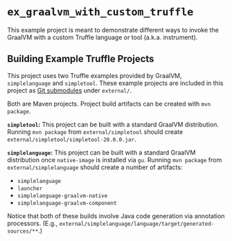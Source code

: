 # `ex_graalvm_with_custom_truffle`

This example project is meant to demonstrate different ways to invoke the
GraalVM with a custom Truffle language or tool (a.k.a. instrument).

## Building Example Truffle Projects

This project uses two Truffle examples provided by GraalVM, `simplelanguage` and
`simpletool`. These example projects are included in this project as [Git
submodules](https://git-scm.com/book/en/v2/Git-Tools-Submodules) under
`external/`.

Both are Maven projects. Project build artifacts can be created with
`mvn package`.

**`simpletool`:** This project can be built with a standard GraalVM
distribution. Running `mvn package` from `external/simpletool` should create
`external/simpletool/simpletool-20.0.0.jar`.

**`simplelanguage`:** This project can be built with a standard GraalVM
distribution once `native-image` is installed via `gu`. Running `mvn package`
from `external/simplelanguage` should create a number of artifacts:

- `simplelanguage`
- `launcher`
- `simplelanguage-graalvm-native`
- `simplelanguage-graalvm-component`

Notice that both of these builds involve Java code generation via annotation
processors. (E.g., `external/simplelanguage/language/target/generated-sources/**`.)
